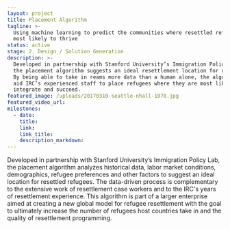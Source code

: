 ```yaml
---
layout: project
title: Placement Algorithm
tagline: >-
  Using machine learning to predict the communities where resettled refugees are
  most likely to thrive
status: active
stage: 2. Design / Solution Generation
description: >-
  Developed in partnership with Stanford University’s Immigration Policy Lab,
  the placement algorithm suggests an ideal resettlement location for refugees.
  By being able to take in reams more data than a human alone, the algorithm can
  aid IRC’s experienced staff to place refugees where they are most likely to
  integrate and succeed.
featured_image: /uploads/20170310-seattle-nhall-1078.jpg
featured_video_url:
milestones:
  - date:
    title:
    link:
    link_title:
    description_markdown:
---
```


Developed in partnership with Stanford University’s Immigration Policy Lab, the placement algorithm analyzes historical data, labor market conditions, demographics, refugee preferences and other factors to suggest an ideal location for resettled refugees. The data-driven process is complementary to the extensive work of resettlement case workers and to the IRC's years of resettlement experience. This algorithm is part of a larger enterprise aimed at creating a new global model for refugee resettlement with the goal to ultimately increase the number of refugees host countries take in and the quality of resettlement programming.